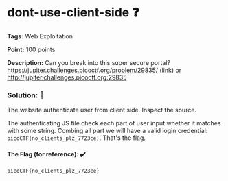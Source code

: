 # dont-use-client-side ❓

**Tags:** Web Exploitation

**Point:** 100 points

**Description:** 
Can you break into this super secure portal? https://jupiter.challenges.picoctf.org/problem/29835/ (link) or http://jupiter.challenges.picoctf.org:29835

### Solution: 💯

The website authenticate user from client side. Inspect the source.

The authenticating JS file check each part of user input whether it matches with some string. Combing all part we will have a valid login credential: `picoCTF{no_clients_plz_7723ce}`. That's the flag.

#### The Flag (for reference): ✔️
```
picoCTF{no_clients_plz_7723ce}
```
